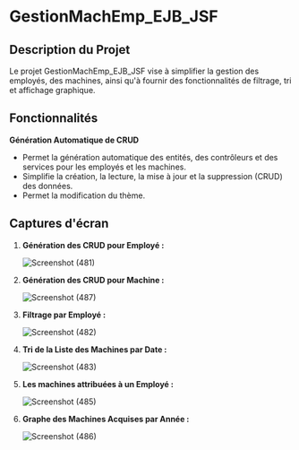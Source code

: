 # GestionMachEmp_EJB_JSF

## Description du Projet

Le projet GestionMachEmp_EJB_JSF vise à simplifier la gestion des employés, des machines, ainsi qu'à fournir des fonctionnalités de filtrage, tri et affichage graphique.

## Fonctionnalités

**Génération Automatique de CRUD**
   - Permet la génération automatique des entités, des contrôleurs et des services pour les employés et les machines.
   - Simplifie la création, la lecture, la mise à jour et la suppression (CRUD) des données.
   - Permet la modification du thème.

## Captures d'écran

1. **Génération des CRUD pour Employé :**

   ![Screenshot (481)](https://github.com/nada-han/GestionMachEmp_EJB_JSF/assets/124934843/e4d479ab-6dce-4b2f-9ca8-58cade80da2e)

2. **Génération des CRUD pour Machine :**

   ![Screenshot (487)](https://github.com/nada-han/GestionMachEmp_EJB_JSF/assets/124934843/60498446-0335-49d0-82f1-04b2ee1c3e33)

3. **Filtrage par Employé :**

   ![Screenshot (482)](https://github.com/nada-han/GestionMachEmp_EJB_JSF/assets/124934843/fd5c8390-e101-40ed-bc53-ec1fa313e79e)

4. **Tri de la Liste des Machines par Date :**
   
   ![Screenshot (483)](https://github.com/nada-han/GestionMachEmp_EJB_JSF/assets/124934843/e965e8e5-bdd2-4849-8631-694d7363da7a)

5. **Les machines attribuées à un Employé :**

   ![Screenshot (485)](https://github.com/nada-han/GestionMachEmp_EJB_JSF/assets/124934843/4b563312-966b-4e38-95ec-81ed1fb40cd9)

6. **Graphe des Machines Acquises par Année :**

   ![Screenshot (486)](https://github.com/nada-han/GestionMachEmp_EJB_JSF/assets/124934843/dd9ec250-e423-4619-8660-4d3b29811a29)
